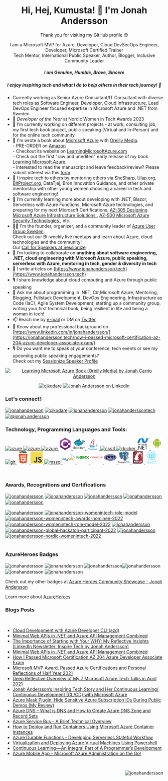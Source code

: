 <div>

<h1 align="center">Hi, Hej, Kumusta! 👋 I'm Jonah Andersson </h1>

<p align="center"> Thank you for visiting my GitHub profile 😊 </p>
<p align="center">I am a Microsoft MVP for Azure, Developer, Cloud DevSecOps Engineer, Developer, Microsoft Certified Trainer <br> Tech Mentor, International Public Speaker, Author, Blogger, Inclusive Community Leader </p >
<h5 align="center"> I am Genuine, Humble, Brave, Sincere </h5>
<h5 align="center">I enjoy inspiring tech and what I do to help others in their tech journey! 💖</h5>

- Currently working as Senior Azure Consultant/IT Consultant with diverse tech roles as Software Engineer, Developer, Cloud Infrastructure, Lead DevOps Engineer focused expertise in Microsoft Azure and .NET from Sweden
- 💫 *Developer of the Year* at Nordic Women in Tech Awards 2023 
- 🔭 I’m currently working on different projects - at work, consulting job, my first tech book project, public speaking (Virtual and In-Person) and for the online tech community
- 📖 I'm wrote a book about [Microsoft Azure](https://azure.microsoft.com/en-us/?WT.mc_id=AZ-MVP-5004251) with [Oreilly Media](https://www.oreilly.com/pub/au/8433). 
<br> - PRE-ORDER on [Amazon](https://www.amazon.com/Learning-Microsoft-Azure/dp/1098113322)
<br> - Checkout its website on [LearningMicrosoftAzure.com](https://learningmicrosoftazure.com) 
<br> -  Check out the first "raw and unedited" early release of my book [Learning Microsoft Azure](https://learning.oreilly.com/library/view/learning-microsoft-azure/9781098113315/). 
<br> - Interested to read the manuscript and leave feedback/review? Please submit interest via this [form](https://bit.ly/learningmicrosoftazure-oreillymedia-book)
- 👯 I inspire tech to others by mentoring others via [SheSharp](https://www.shesharp.co/mentorship-program/), [Ulap.org](https://www.ulap.org/jonah-anderssons-inspiring-tech-story-and-her-continuous-learning-continuous-development-cl-cd-with-microsoft-azure/), [BitProject.org](https://www.bitproject.org/serverless), DataTjej, Bron Innovation Guidance, and other private mentorship with other young women choosing a career in tech and software engineering! 
- 🌱 I’m currently learning more about developing with .NET, Blazor, Serverless with Azure Functions, Microsoft Azure technologies, and preparing for my next Microsoft Certifications, <a href="https://docs.microsoft.com/en-us/certifications/exams/az-305" target="_blank">AZ-305 Designing Microsoft Azure Infrastructure Solutions </a>, <a href="https://docs.microsoft.com/en-us/learn/certifications/exams/az-500?WT.mc_id=AZ-MVP-5004251" target="blank"> AZ-500 Microsoft Azure Security Technologies </a>, etc. 
- :woman_technologist: I'm the founder, organizer, and a community leader of [Azure User Group Sweden](https://www.meetup.com/azureusergroupsundsvallsverige). </br>
Check out our Bi-weekly live meetups and learn about Azure, cloud technologies and the community!  </br>
Our [Call for Speakers at Sessionize](https://sessionize.com/azure-user-group-sweden-cfp)
- 👯 I’m looking to collaborate on **anything about software engineering, .NET, cloud engineering with Microsoft Azure, public speaking, serverless with Azure, mentoring in tech, gender & diversity in tech**
- 📝 I write articles on [https://www.jonahandersson.tech](https://www.jonahandersson.tech)
- 🎙️  I share knowledge about cloud computing and Azure through public speaking 
- 💬 Ask me about programming in .NET, C#,Microsoft Azure, Mentoring, Blogging, Fullstack Development, DevOps Engineering, Infrastructure as Code (IaC), Agile System Development, starting up a community group, writing your first technical book, being resilient in life and being a woman in tech! 
- 📫 Reach me by <a href="mailto:jonah@jonahandersson.tech">e-mail</a> or DM on [Twitter](https://www.twitter.com/cjkodare)
- 📄 Know about my professional background on [https://www.linkedin.com/in/jonahandersson/](https://jonahandersson.tech/how-i-passed-microsoft-certification-az-204-azure-developer-associate-exam/)
- 🎙️ Do you want me to speak at your conference, tech events or see my upcoming public speaking engagements? 
<br> Check out my [Sessionize Speaker Profile](https://sessionize.com/jonah-andersson/)

<p align="center"> <a href="https://learning.oreilly.com/library/view/learning-microsoft-azure/9781098113315/" target="_blank"><img src="https://learningmi-580a9dd8d669a376807a-endpoint.azureedge.net/bloblearningmi5fee6d059a/wp-content/uploads/2023/11/Screenshot-2023-11-20-175935.png" alt="Learning Microsoft Azure Book (Oreilly Media) by Jonah Carrio Andersson" width="250px" /></a> </p>
<p align="center"> <a href="https://twitter.com/cjkodare" target="_blank"><img src="https://user-images.githubusercontent.com/14919667/213859861-1c1a34a4-e724-412a-9f23-0c8090f19413.png" alt="cjkodare" width="100px" /></a>
 <a href="https://www.linkedin.com/in/jonahandersson/" target="_blank"> <img src="https://user-images.githubusercontent.com/14919667/199814903-f6bedfe8-9c03-46b8-9abc-897a46645089.png" alt="Jonah Andersson on LinkedIn" /></a>
 </p>


<h3 align="left">Let's connect!:</h3>
<p align="left">
<a href="https://dev.to/jonahandersson" target="blank"><img align="center" src="https://cdn.jsdelivr.net/npm/simple-icons@3.0.1/icons/dev-dot-to.svg" alt="jonahandersson" height="30" width="40" /></a>
<a href="https://twitter.com/cjkodare" target="blank"><img align="center" src="https://raw.githubusercontent.com/rahuldkjain/github-profile-readme-generator/master/src/images/icons/Social/twitter.svg" alt="cjkodare" height="30" width="40" /></a>
<a href="https://linkedin.com/in/jonahandersson" target="blank"><img align="center" src="https://raw.githubusercontent.com/rahuldkjain/github-profile-readme-generator/master/src/images/icons/Social/linked-in-alt.svg" alt="jonahandersson" height="30" width="40" /></a>
<a href="https://fb.com/jonahanderssontech" target="blank"><img align="center" src="https://raw.githubusercontent.com/rahuldkjain/github-profile-readme-generator/master/src/images/icons/Social/facebook.svg" alt="jonahanderssontech" height="30" width="40" /></a>
<a href="https://medium.com/@jonah.andersson" target="blank"><img align="center" src="https://raw.githubusercontent.com/rahuldkjain/github-profile-readme-generator/master/src/images/icons/Social/medium.svg" alt="@jonah.andersson" height="30" width="40" /></a>
</p>

<h3 align="left">Technology, Programming Languages and Tools:</h3>

<p align="left"> </a> <a href="https://azure.microsoft.com/en-in/" target="_blank"> <img src="https://swimburger.net/media/fbqnp2ie/azure.svg" alt="azure" width="40" height="40"/> </a> 
</a> <a href="https://docs.microsoft.com/en-us/azure/developer/terraform/overview?WT.mc_id=AZ-MVP-5004251" target="_blank"> <img src="https://jonahsstorage.blob.core.windows.net/jcaphotos/terraform-icon-svgrepo-com.svg" alt="azure" width="40" height="40"/> </a>
 <a href="https://www.jonahandersson.tech" target="_blank"> <img src="https://jonahsstorage.blob.core.windows.net/jcaphotos/azure-devops-svgrepo-com.svg" alt="azure" width="40" height="40"/> </a> 
<a href="https://www.w3schools.com/cs/" target="_blank"> <img src="https://raw.githubusercontent.com/devicons/devicon/master/icons/csharp/csharp-original.svg" alt="csharp" width="40" height="40"/> </a> 
<a href="https://www.docker.com/" target="_blank"> <img src="https://raw.githubusercontent.com/devicons/devicon/master/icons/docker/docker-original-wordmark.svg" alt="docker" width="40" height="40"/> </a> <a href="https://dotnet.microsoft.com/" target="_blank">
  <a href="https://www.java.com" target="_blank"> <img src="https://raw.githubusercontent.com/devicons/devicon/master/icons/java/java-original.svg" alt="java" width="40" height="40"/> </a>
<a href="https://www.w3schools.com/css/" target="_blank"> <img src="https://cdn.worldvectorlogo.com/logos/dot-net-core-7.svg" alt="css3" width="40" height="40"/> </a>
<a href="https://www.docker.com/" target="_blank"> <img src="https://www.pinclipart.com/picdir/middle/223-2230502_knockout-js-clipart.png" alt="docker" width="40" height="40"/> </a> <a href="https://dotnet.microsoft.com/" target="_blank"> <img src="https://raw.githubusercontent.com/devicons/devicon/master/icons/dot-net/dot-net-original-wordmark.svg" alt="dotnet" width="40" height="40"/> </a> <a href="https://developer.android.com" target="_blank"> <img src="https://raw.githubusercontent.com/devicons/devicon/master/icons/android/android-original-wordmark.svg" alt="android" width="40" height="40"/> <a href="https://git-scm.com/" target="_blank"> <img src="https://www.vectorlogo.zone/logos/git-scm/git-scm-icon.svg" alt="git" width="40" height="40"/> </a> <a href="https://www.w3.org/html/" target="_blank"> <img src="https://raw.githubusercontent.com/devicons/devicon/master/icons/html5/html5-original-wordmark.svg" alt="html5" width="40" height="40"/> </a>  <a href="https://developer.mozilla.org/en-US/docs/Web/JavaScript" target="_blank"> <img src="https://raw.githubusercontent.com/devicons/devicon/master/icons/javascript/javascript-original.svg" alt="javascript" width="40" height="40"/> </a> <a href="https://www.microsoft.com/en-us/sql-server" target="_blank"> <img src="https://www.svgrepo.com/show/303229/microsoft-sql-server-logo.svg" alt="mssql" width="40" height="40"/> </a> <a href="https://www.mysql.com/" target="_blank"> <img src="https://raw.githubusercontent.com/devicons/devicon/master/icons/mysql/mysql-original-wordmark.svg" alt="mysql" width="40" height="40"/> </a> <a href="https://www.nginx.com" target="_blank"> <img src="https://raw.githubusercontent.com/devicons/devicon/master/icons/nginx/nginx-original.svg" alt="nginx" width="40" height="40"/> </a> <a href="https://www.oracle.com/" target="_blank"> <img src="https://raw.githubusercontent.com/devicons/devicon/master/icons/oracle/oracle-original.svg" alt="oracle" width="40" height="40"/> </a> <a href="https://www.php.net" target="_blank"> <img src="https://raw.githubusercontent.com/devicons/devicon/master/icons/php/php-original.svg" alt="php" width="40" height="40"/> </a> <a href="https://www.postgresql.org" target="_blank"> <img src="https://raw.githubusercontent.com/devicons/devicon/master/icons/postgresql/postgresql-original-wordmark.svg" alt="postgresql" width="40" height="40"/> </a> <a href="https://rubyonrails.org" target="_blank"> <img src="https://raw.githubusercontent.com/devicons/devicon/master/icons/rails/rails-original-wordmark.svg" alt="rails" width="40" height="40"/> </a> <a href="https://reactjs.org/" target="_blank"> <img src="https://raw.githubusercontent.com/devicons/devicon/master/icons/react/react-original-wordmark.svg" alt="react" width="40" height="40"/> </a> </p>


<!-- <img align="center" src="https://github-readme-stats.vercel.app/api/top-langs?username=jonahandersson&show_icons=true&locale=en&layout=compact&theme=radical" alt="jonahandersson" />
<!-- <p>&nbsp;<img align="center" src="https://github-readme-stats.vercel.app/api?username=jonahandersson&show_icons=true&locale=en" alt="jonahandersson" /></p>  --->
<br>  
  
<h3 align="left">Awards, Recognitions and Certifications</h3>
<p align="left">
<a href="https://www.credly.com/earner/earned/badge/2ffe5864-edc2-4566-8bda-708931851a4c" target="blank" ><img align="center" src="https://images.credly.com/size/340x340/images/fc1352af-87fa-4947-ba54-398a0e63322e/security-compliance-and-identity-fundamentals-600x600.png" width="150px" alt="jonahandersson" /></a>
  <a href="https://www.credly.com/badges/aba0a161-e5db-4212-aab9-724ffd5458ec" target="blank"><img align="center" src="https://azcdnendpointjonahanderssontech.azureedge.net/wp-content/uploads/azure-fundamentals-badge-transparent-150x150.png" width="150px" alt="jonahandersson" /></a>
  <a href="https://www.credly.com/earner/earned/badge/2ffe5864-edc2-4566-8bda-708931851a4c" target="blank"><img align="center" src="https://images.credly.com/size/340x340/images/fc1352af-87fa-4947-ba54-398a0e63322e/security-compliance-and-identity-fundamentals-600x600.png" width="150px" alt="jonahandersson" /></a>
   <a href="https://www.credly.com/badges/738932e0-fa15-48ea-bec3-ffa8207542e6" target="blank"><img align="center" src="https://azcdnendpointjonahanderssontech.azureedge.net/wp-content/uploads/azure-developer-associate-JonahAndersson-150x150.png" width="150px" alt="jonahandersson" /></a>
    <a href="https://www.credly.com/earner/earned/badge/7bbcc2a4-9d87-4fff-83a3-4c25f9fd8ef3" target="blank"><img align="center" src="https://images.credly.com/size/340x340/images/c3ab66f8-5d59-4afa-a6c2-0ba30a1989ca/CERT-Expert-DevOps-Engineer-600x600.png" alt="jonahandersson" width="150px" /></a>
    
 <br>
  
  <a href="https://www.jonahandersson.tech" width="100px" target="blank"><img align="center" src="https://azcdnendpointjonahanderssontech.azureedge.net/wp-content/uploads/NordicWomenAwardsNominee.png" width="100px" alt="jonahandersson" /></a>
    <a href="https://www.jonahandersson.tech" width="100px" target="blank"><img align="center" src="https://azcdnendpointjonahanderssontech.azureedge.net/wp-content/uploads/nordicwomenintechawards_rolemodel.png" width="100px" alt="jonahandersson-womenintech-role-model" /></a>
   <a href="https://www.jonahandersson.tech" width="100px" target="blank"><img align="center" src="https://azcdnendpointjonahanderssontech.azureedge.net/wp-content/uploads/NordicWomenInTechAwards2022Nominee-150x150.png" width="100px" alt="jonahandersson-womenintech-awards-nominee-2022" /></a>
   <a href="https://www.jonahandersson.tech" width="100px" target="blank"><img align="center" src="https://azcdnendpointjonahanderssontech.azureedge.net/wp-content/uploads/NordicWomenInTechRoleModel.png" width="100px" alt="jonahandersson-womenintech-role-model-2022" /></a>
   <a href="https://www.credential.net/profile/jonahandersson969104/wallet" width="100px" target="blank"><img align="center" src="https://azcdnendpointjonahanderssontech.azureedge.net/wp-content/uploads/CloudChampionBadge-150x150.png" width="100px" alt="jonahandersson" /></a> 
      <a href="https://www.jonahandersson.tech" width="150px" target="blank"><img align="center" src="https://images.credly.com/size/340x340/images/c29c7aef-da17-43ca-8c35-2778df197480/Hack-credly-badges-600px-participant.png" width="100px" alt="jonahandersson-global-hackaton-participant-2022" /></a>
        <a href="https://www.credly.com/badges/0f71d089-af09-4b0b-adf3-8337d885aa97" width="100px" target="blank"><img align="center" src="https://images.credly.com/size/680x680/images/a6ea4416-4f34-4a85-bc24-eb3fe32fd241/MCT-Microsoft_Certified_Trainer-600x600.png" width="100px" alt="jonahandersson" /></a>
     <a href="https://www.jonahandersson.tech" width="100px" target="blank">
       <img align="center" src="https://jonahsstorage.blob.core.windows.net/jcaphotos/microsoft-certified-trainer-2022-2023%20(1).png" width="100px" alt="jonahandersson-nordic-womenintech-2022" /></a>        
   <br>
  <h3 align="left">AzureHeroes Badges</h3>
<p align="left">
<img align="center" src="https://azcdnendpointjonahanderssontech.azureedge.net/wp-content/uploads/jonahanderssonbadgercontenthero.jpg" alt="jonahandersson" width="100" height="100"/>
<img align="center" src="https://azcdnendpointjonahanderssontech.azureedge.net/wp-content/uploads/jonahanderssonbadgerinclusiveleader.jpg" alt="jonahandersson" width="100" height="100"/>
<img align="center" src="https://azcdnendpointjonahanderssontech.azureedge.net/wp-content/uploads/jonahanderssonbadgermentor.jpg" alt="jonahandersson" width="100" height="100"/><img align="center" src="https://azcdnendpointjonahanderssontech.azureedge.net/wp-content/uploads/jonahanderssonbadgerkudos.jpg" alt="jonahandersson" width="100" height="100"/><img align="center" src="https://azcdnendpointjonahanderssontech.azureedge.net/wp-content/uploads/jonahanderssonbadgerlearner.jpg" alt="jonahandersson" width="100" height="100"/>
  <img align="center" src="https://azcdnendpointjonahanderssontech.azureedge.net/wp-content/uploads/AzureHeroesCommunityHero.png" alt="jonahandersson" width="100" height="100"/>
  
  <p>Check out my other badges at <a href="https://www.azureheroes.community/user/15270" target="_blank">Azure Heroes Community Showcase - Jonah Andersson </a></p>
<p>Learn more about <a href="https://www.microsoft.com/skills/azureheroes" target="blank">AzureHeroes</a> </p>

  <h3>Blogs Posts </h3> 
  <br>
<!-- BLOG-POST-LIST:START -->
<ul>
  <li> <a href="https://jonahandersson.tech/cloud-development-with-azure-developer-cli-azd/" target="_blank">Cloud Development with Azure Developer CLI (azd)</a> </li>
 <li> <a href="https://jonahandersson.tech/minimal-web-apis-in-net-and-azure-api-management-combined" target="_blank"> Minimal Web APIs in .NET and Azure API Management Combined </a> </li>
 <li>  <a href="https://www.linkedin.com/pulse/importance-starting-your-why-my-reflective-insights-jonah-andersson/" target="_blank">The Importance of Starting with Your WHY: My Reflective Insights (LinkedIn Newsletter: Inspire Tech by Jonah Andersson)</a> </li>
   <li> <a href="https://jonahandersson.tech/minimal-web-apis-in-net-and-azure-api-management-combined" target="_blank">Minimal Web APIs in .NET and Azure API Management Combined</a> </li>
  <li> <a href="https://jonahandersson.tech/how-i-passed-microsoft-certification-az-204-azure-developer-associate-exam/" target="blank">How I Passed Microsoft Certification AZ 204 Azure Developer Associate Exam</a> </li>
      <li> <a href="https://jonahandersson.tech/microsoft-mvp-award-passed-azure-certifications-and-personal-reflections-of-half-year-2021/" target="blank">Microsoft MVP Award, Passed Azure Certifications and Personal Reflections of Half Year 2021</a> </li>
    <li> <a href="https://jonahandersson.tech/deep-reflective-overview-of-my-7-microsoft-azure-tech-talks-in-april-2021/" target="blank">Deep Reflective Overview of My 7 Microsoft Azure Tech Talks in April 2021</a> </li>
      <li> <a href="https://www.ulap.org/jonah-anderssons-inspiring-tech-story-and-her-continuous-learning-continuous-development-cl-cd-with-microsoft-azure/" target="blank">Jonah Andersson’s Inspiring Tech Story and Her Continuous Learning/ Continuous Development (CL/CD) with Microsoft Azure</a> </li>
       <li> <a href="https://jonahandersson.tech/azure-mask-chrome-plugin-hide-sensitive-azure-subscription-ids-during-public-demos-my-review/" target="blank">Azure Mask Plugin: Hide Sensitive Azure Subscription IDs During Public Demos (My Review)</a> </li>
      <li> <a href="https://jonahandersson.tech/azure-dns-how-to-create-dns-zone-and-record-set/" target="blank">Azure DNS – What is DNS and How to Create Azure DNS Zone and Record Sets</a> </li>
    <li> <a href="https://jonahandersson.tech/azure-service-bus-a-technical-overview/" target="blank">Azure Service Bus – A Brief Technical Overview</a> </li>
    <li> <a href="https://dev.to/jonahandersson/how-to-deploy-containers-in-microsoft-azure-container-instances-4nab" target="blank">How to Deploy and Run Containers Using Microsoft Azure Container Instances</a> </li>
     <li> <a href="https://dev.to/jonahandersson/azure-durable-functions-developing-serverless-stateful-workflow-4787" target="blank">Azure Durable Functions - Developing Serverless Stateful Workflow</a> </li>
     <li> <a href="https://dev.to/jonahandersson/virtualization-and-deploying-azure-virtual-machines-using-powershell-1l83" target="blank">Virtualization and Deploying Azure Virtual Machines Using Powershell</a> </li>
      <li> <a href="https://medium.com/@jonah.andersson/continuous-learning-an-integral-part-of-a-programmers-development-42dc02d36c88" target="blank">Continuous Learning — An Integral Part of A Programmer’s Development</a> </li>
        <li> <a href="https://dev.to/jonahandersson/azure-mobile-app-microsoft-azure-administration-on-the-go-m14" target="blank">Azure Mobile App - Microsoft Azure Administration on the Go!</a> </li>
 <ul>
<!-- BLOG-POST-LIST:END -->
<br>
<p align="right"> <img src="https://komarev.com/ghpvc/?username=jonahandersson&label=Profile%20views&color=0e75b6&style=flat" alt="jonahandersson" /> </p>
</div>
